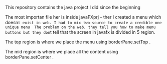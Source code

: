 This repository contains the java project I did since the beginning

The most importan file her is inside javaFXprj - ther I created a menu which doesn`t exist in web. I had to mix two source to create a credible one unique menu 
The problem on the web, they tell you how to make menu buttons but they don`t tell that the screen in javafx is divided in 5 region.

The top region is where we place the menu using borderPane.setTop . 

The mid region is where we place all the content using borderPane.setCenter .
